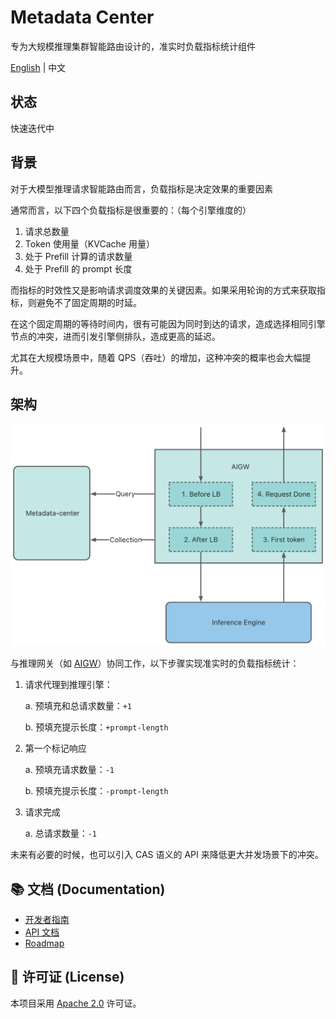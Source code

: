 # Metadata Center

专为大规模推理集群智能路由设计的，准实时负载指标统计组件

[English](README.md) | 中文

## 状态

快速迭代中

## 背景

对于大模型推理请求智能路由而言，负载指标是决定效果的重要因素

通常而言，以下四个负载指标是很重要的：（每个引擎维度的）

1. 请求总数量
2. Token 使用量（KVCache 用量）
3. 处于 Prefill 计算的请求数量
4. 处于 Prefill 的 prompt 长度

而指标的时效性又是影响请求调度效果的关键因素。如果采用轮询的方式来获取指标，则避免不了固定周期的时延。

在这个固定周期的等待时间内，很有可能因为同时到达的请求，造成选择相同引擎节点的冲突，进而引发引擎侧排队，造成更高的延迟。

尤其在大规模场景中，随着 QPS（吞吐）的增加，这种冲突的概率也会大幅提升。

## 架构

[![Architecture](docs/images/architecture.png)](docs/images/architecture.png)

与推理网关（如 [AIGW](https://github.com/aigw-project/aigw)）协同工作，以下步骤实现准实时的负载指标统计：

1. 请求代理到推理引擎：

   a. 预填充和总请求数量：`+1`

   b. 预填充提示长度：`+prompt-length`

2. 第一个标记响应

   a. 预填充请求数量：`-1`

   b. 预填充提示长度：`-prompt-length`

3. 请求完成

   a. 总请求数量：`-1`

未来有必要的时候，也可以引入 CAS 语义的 API 来降低更大并发场景下的冲突。

## 📚 文档 (Documentation)

- [开发者指南](docs/zh/developer_guide.md)
- [API 文档](docs/zh/api.md)
- [Roadmap](docs/zh/ROADMAP.md)

## 📜 许可证 (License)

本项目采用 [Apache 2.0](LICENSE) 许可证。

